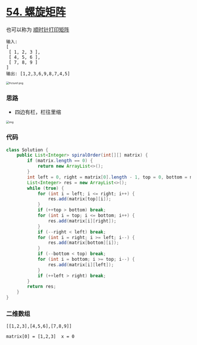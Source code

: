 # [54. 螺旋矩阵](https://leetcode-cn.com/problems/spiral-matrix/)

也可以称为 [顺时针打印矩阵](https://leetcode-cn.com/problems/shun-shi-zhen-da-yin-ju-zhen-lcof/)

```
输入:
[
 [ 1, 2, 3 ],
 [ 4, 5, 6 ],
 [ 7, 8, 9 ]
]
输出: [1,2,3,6,9,8,7,4,5]
```

<img src="https://deppwang.oss-cn-beijing.aliyuncs.com/blog/2020-05-19-085831.png" alt="Picture1.png" style="zoom:48%;" />

### 思路

- 四边有栏，栏往里缩

<img src="https://pic.leetcode-cn.com/f8cb8f27ce89678406f96f4c471f5aa7c69744899ffff03026c5f73c6806dfa7-Picture6.png" alt="img" style="zoom: 50%;" />

### 代码

```Java
class Solution {
    public List<Integer> spiralOrder(int[][] matrix) {
        if (matrix.length == 0) {
            return new ArrayList<>();
        }
        int left = 0, right = matrix[0].length - 1, top = 0, bottom = matrix.length - 1;
        List<Integer> res = new ArrayList<>();
        while (true) {
            for (int i = left; i <= right; i++) {
                res.add(matrix[top][i]);
            }
            if (++top > bottom) break;
            for (int i = top; i <= bottom; i++) {
                res.add(matrix[i][right]);
            }
            if (--right < left) break;
            for (int i = right; i >= left; i--) {
                res.add(matrix[bottom][i]);
            }
            if (--bottom < top) break;
            for (int i = bottom; i >= top; i--) {
                res.add(matrix[i][left]);
            }
            if (++left > right) break;
        }
        return res;
    }
}
```

### 二维数组

```
[[1,2,3],[4,5,6],[7,8,9]]

matrix[0] = [1,2,3]  x = 0
```

